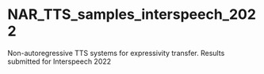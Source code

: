 # NAR_TTS_samples_interspeech_2022
Non-autoregressive TTS systems for expressivity transfer. Results submitted for Interspeech 2022
